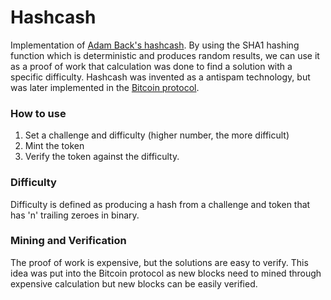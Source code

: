# Hashcash #
Implementation of [Adam Back's hashcash](https://nakamotoinstitute.org/literature/hashcash/).
By using the SHA1 hashing function which is deterministic and produces random results,
we can use it as a proof of work that calculation was done to find a solution with a specific difficulty.
Hashcash was invented as a antispam technology, but was later implemented in the [Bitcoin protocol](https://nakamotoinstitute.org/bitcoin/).

### How to use ###
1. Set a challenge and difficulty (higher number, the more difficult)
2. Mint the token
3. Verify the token against the difficulty.

### Difficulty ###
Difficulty is defined as producing a hash from a challenge and token that has 'n' trailing zeroes in binary.

### Mining and Verification ###
The proof of work is expensive, but the solutions are easy to verify.
This idea was put into the Bitcoin protocol as new blocks need to mined through
expensive calculation but new blocks can be easily verified.